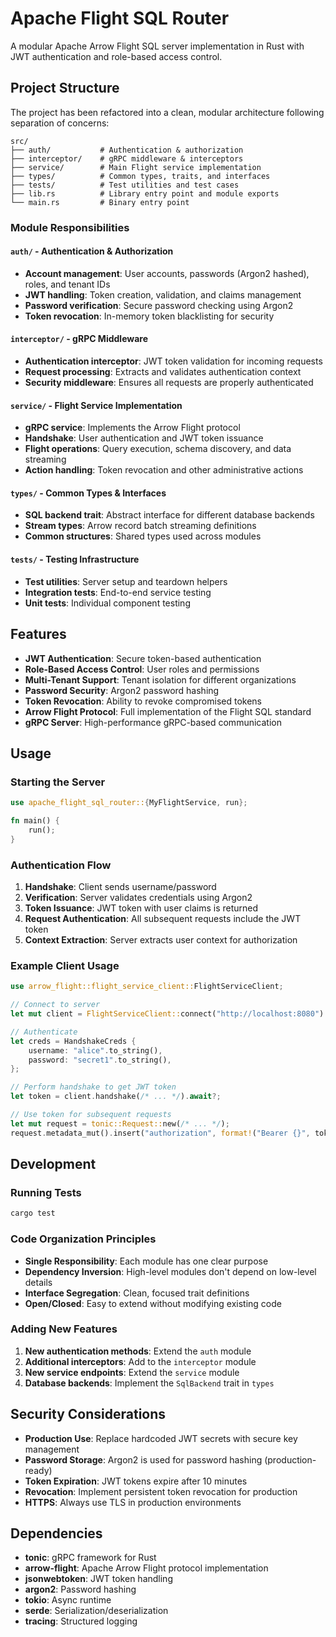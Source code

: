 # Apache Flight SQL Router

A modular Apache Arrow Flight SQL server implementation in Rust with JWT authentication and role-based access control.

## Project Structure

The project has been refactored into a clean, modular architecture following separation of concerns:

```
src/
├── auth/           # Authentication & authorization
├── interceptor/    # gRPC middleware & interceptors
├── service/        # Main Flight service implementation
├── types/          # Common types, traits, and interfaces
├── tests/          # Test utilities and test cases
├── lib.rs          # Library entry point and module exports
└── main.rs         # Binary entry point
```

### Module Responsibilities

#### `auth/` - Authentication & Authorization
- **Account management**: User accounts, passwords (Argon2 hashed), roles, and tenant IDs
- **JWT handling**: Token creation, validation, and claims management
- **Password verification**: Secure password checking using Argon2
- **Token revocation**: In-memory token blacklisting for security

#### `interceptor/` - gRPC Middleware
- **Authentication interceptor**: JWT token validation for incoming requests
- **Request processing**: Extracts and validates authentication context
- **Security middleware**: Ensures all requests are properly authenticated

#### `service/` - Flight Service Implementation
- **gRPC service**: Implements the Arrow Flight protocol
- **Handshake**: User authentication and JWT token issuance
- **Flight operations**: Query execution, schema discovery, and data streaming
- **Action handling**: Token revocation and other administrative actions

#### `types/` - Common Types & Interfaces
- **SQL backend trait**: Abstract interface for different database backends
- **Stream types**: Arrow record batch streaming definitions
- **Common structures**: Shared types used across modules

#### `tests/` - Testing Infrastructure
- **Test utilities**: Server setup and teardown helpers
- **Integration tests**: End-to-end service testing
- **Unit tests**: Individual component testing

## Features

- **JWT Authentication**: Secure token-based authentication
- **Role-Based Access Control**: User roles and permissions
- **Multi-Tenant Support**: Tenant isolation for different organizations
- **Password Security**: Argon2 password hashing
- **Token Revocation**: Ability to revoke compromised tokens
- **Arrow Flight Protocol**: Full implementation of the Flight SQL standard
- **gRPC Server**: High-performance gRPC-based communication

## Usage

### Starting the Server

```rust
use apache_flight_sql_router::{MyFlightService, run};

fn main() {
    run();
}
```

### Authentication Flow

1. **Handshake**: Client sends username/password
2. **Verification**: Server validates credentials using Argon2
3. **Token Issuance**: JWT token with user claims is returned
4. **Request Authentication**: All subsequent requests include the JWT token
5. **Context Extraction**: Server extracts user context for authorization

### Example Client Usage

```rust
use arrow_flight::flight_service_client::FlightServiceClient;

// Connect to server
let mut client = FlightServiceClient::connect("http://localhost:8080").await?;

// Authenticate
let creds = HandshakeCreds {
    username: "alice".to_string(),
    password: "secret1".to_string(),
};

// Perform handshake to get JWT token
let token = client.handshake(/* ... */).await?;

// Use token for subsequent requests
let mut request = tonic::Request::new(/* ... */);
request.metadata_mut().insert("authorization", format!("Bearer {}", token));
```

## Development

### Running Tests

```bash
cargo test
```

### Code Organization Principles

- **Single Responsibility**: Each module has one clear purpose
- **Dependency Inversion**: High-level modules don't depend on low-level details
- **Interface Segregation**: Clean, focused trait definitions
- **Open/Closed**: Easy to extend without modifying existing code

### Adding New Features

1. **New authentication methods**: Extend the `auth` module
2. **Additional interceptors**: Add to the `interceptor` module
3. **New service endpoints**: Extend the `service` module
4. **Database backends**: Implement the `SqlBackend` trait in `types`

## Security Considerations

- **Production Use**: Replace hardcoded JWT secrets with secure key management
- **Password Storage**: Argon2 is used for password hashing (production-ready)
- **Token Expiration**: JWT tokens expire after 10 minutes
- **Revocation**: Implement persistent token revocation for production
- **HTTPS**: Always use TLS in production environments

## Dependencies

- **tonic**: gRPC framework for Rust
- **arrow-flight**: Apache Arrow Flight protocol implementation
- **jsonwebtoken**: JWT token handling
- **argon2**: Password hashing
- **tokio**: Async runtime
- **serde**: Serialization/deserialization
- **tracing**: Structured logging
